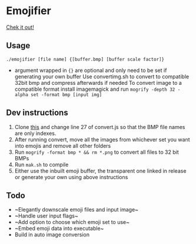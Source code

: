 # Emojifier
[Chek it out!](http://gabba.ga/files/img.png)
## Usage
`./emojifier [file name] {[buffer.bmp] [buffer scale factor]}`
* argument wrapped in `{}` are optional and only need to be set if generating your own buffer
Use convertimg.sh to convert to compatible 32bit bmp and compress afterwards if needed
To convert image to a compatible format install imagemagick and run `mogrify -depth 32 -alpha set -format bmp [input img]`


## Dev instructions
1. Clone [this](https://github.com/SmartBoy84/EmojiScraper) and change line 27 of convert.js so that the BMP file names are only indexes.
2. After running convert, move all the images from whichever set you want into emojis and remove all other folders
3. Run `mogrify -format bmp * && rm *.png` to convert all files to 32 bit BMPs
4. Run `mak.sh` to compile
5. Either use the inbuilt emoji buffer, the transparent one linked in release or generate your own using above instructions

## Todo
- ~Elegantly downscale emoji files and input image~
- ~Handle user input flags~
- ~Add option to choose which emoji set to use~
- ~Embed emoji data into executable~
- Build in auto image conversion
